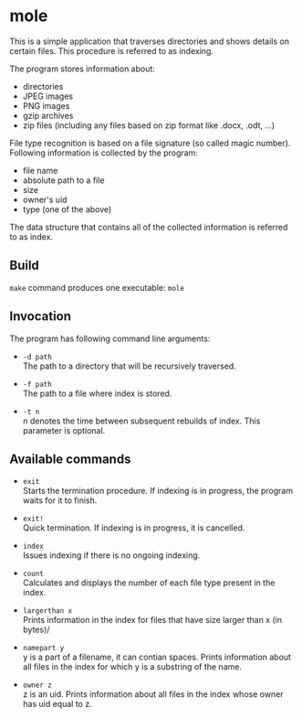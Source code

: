 # mole
This is a simple application that traverses directories and shows details on certain files.
This procedure is referred to as indexing.

The program stores information about:
* directories
* JPEG images
* PNG images
* gzip archives
* zip files (including any files based on zip format like .docx, .odt, ...)

File type recognition is based on a file signature (so called magic number).</br>
Following information is collected by the program:
* file name
* absolute path to a file
* size
* owner's uid
* type (one of the above)

The data structure that contains all of the collected information is referred to as index.

## Build
`make` command produces one executable: `mole`

## Invocation
The program has following command line arguments:
* `-d path`<br/>
   The path to a directory that will be recursively traversed.
   
* `-f path`<br/>
   The path to a file where index is stored.

* `-t n`<br/>
   n denotes the time between subsequent rebuilds of index. This parameter is optional.

## Available commands
* `exit`<br/>
   Starts the termination procedure. If indexing is in progress, the program waits for it to finish.
   
* `exit!`<br/>
   Quick termination. If indexing is in progress, it is cancelled.
   
* `index`<br/>
   Issues indexing if there is no ongoing indexing.

* `count`<br/>
   Calculates and displays the number of each file type present in the index.
   
* `largerthan x`<br/>
   Prints information in the index for files that have size larger than x (in bytes)/
   
* `namepart y`<br/>
   y is a part of a filename, it can contian spaces. Prints information about all files in the index for which y is a substring of the name.
   
* `owner z`<br/>
   z is an uid. Prints information about all files in the index whose owner has uid equal to z.
   
